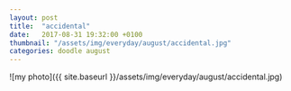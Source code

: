```yaml
---
layout: post
title:  "accidental"
date:   2017-08-31 19:32:00 +0100
thumbnail: "/assets/img/everyday/august/accidental.jpg"
categories: doodle august
---
```


![my photo]({{ site.baseurl }}/assets/img/everyday/august/accidental.jpg)